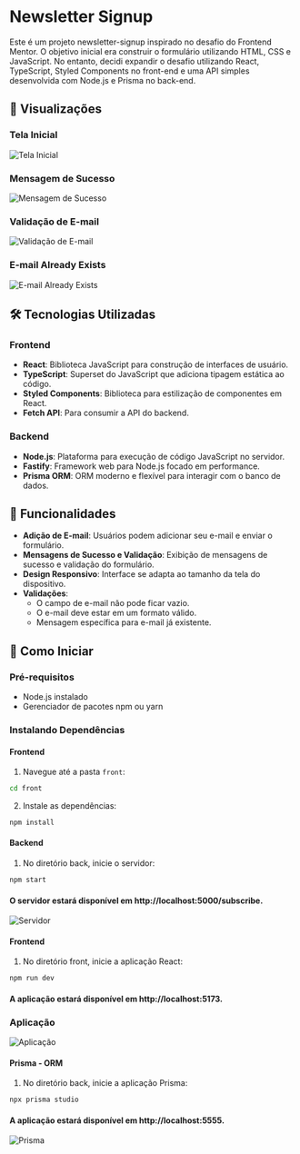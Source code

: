 # Newsletter Signup

Este é um projeto newsletter-signup inspirado no desafio do Frontend Mentor. O objetivo inicial era construir o formulário utilizando HTML, CSS e JavaScript. No entanto, decidi expandir o desafio utilizando React, TypeScript, Styled Components no front-end e uma API simples desenvolvida com Node.js e Prisma no back-end.

## 📸 Visualizações

### Tela Inicial
![Tela Inicial](./front/public/assets/images/tela-inicial.png)

### Mensagem de Sucesso
![Mensagem de Sucesso](./front/public/assets/images/mensagem-sucesso.png)

### Validação de E-mail
![Validação de E-mail](./front/public/assets/images/validacao-email.png)

### E-mail Already Exists 
![E-mail Already Exists](./front/public/assets/images/email-already-exists.png)

## 🛠 Tecnologias Utilizadas

### Frontend
- **React**: Biblioteca JavaScript para construção de interfaces de usuário.
- **TypeScript**: Superset do JavaScript que adiciona tipagem estática ao código.
- **Styled Components**: Biblioteca para estilização de componentes em React.
- **Fetch API**: Para consumir a API do backend.

### Backend
- **Node.js**: Plataforma para execução de código JavaScript no servidor.
- **Fastify**: Framework web para Node.js focado em performance.
- **Prisma ORM**: ORM moderno e flexível para interagir com o banco de dados.

## 🚀 Funcionalidades

- **Adição de E-mail**: Usuários podem adicionar seu e-mail e enviar o formulário.
- **Mensagens de Sucesso e Validação**: Exibição de mensagens de sucesso e validação do formulário.
- **Design Responsivo**: Interface se adapta ao tamanho da tela do dispositivo.
- **Validações**:
  - O campo de e-mail não pode ficar vazio.
  - O e-mail deve estar em um formato válido.
  - Mensagem específica para e-mail já existente.

## 🚀 Como Iniciar

### Pré-requisitos

- Node.js instalado
- Gerenciador de pacotes npm ou yarn

### Instalando Dependências

#### Frontend

1. Navegue até a pasta `front`:

```bash
cd front
```

2. Instale as dependências:


```bash
npm install
```

#### Backend

1. No diretório back, inicie o servidor:

```bash
npm start
```

#### O servidor estará disponível em http://localhost:5000/subscribe.
 
![Servidor](./front/public/assets/images/servidor.png)

#### Frontend

1. No diretório front, inicie a aplicação React:

```bash
npm run dev
```
#### A aplicação estará disponível em http://localhost:5173.

### Aplicação

![Aplicação](./front/public/assets/images/tela-inicial.png)


#### Prisma - ORM

1. No diretório back, inicie a aplicação Prisma:

```bash
npx prisma studio
```

#### A aplicação estará disponível em http://localhost:5555.
![Prisma](./front/public/assets/images/prisma.png)
